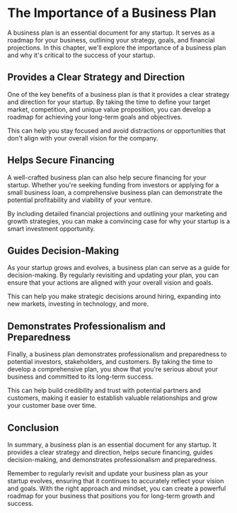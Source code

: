 The Importance of a Business Plan
======================================================================

A business plan is an essential document for any startup. It serves as a roadmap for your business, outlining your strategy, goals, and financial projections. In this chapter, we'll explore the importance of a business plan and why it's critical to the success of your startup.

Provides a Clear Strategy and Direction
---------------------------------------

One of the key benefits of a business plan is that it provides a clear strategy and direction for your startup. By taking the time to define your target market, competition, and unique value proposition, you can develop a roadmap for achieving your long-term goals and objectives.

This can help you stay focused and avoid distractions or opportunities that don't align with your overall vision for the company.

Helps Secure Financing
----------------------

A well-crafted business plan can also help secure financing for your startup. Whether you're seeking funding from investors or applying for a small business loan, a comprehensive business plan can demonstrate the potential profitability and viability of your venture.

By including detailed financial projections and outlining your marketing and growth strategies, you can make a convincing case for why your startup is a smart investment opportunity.

Guides Decision-Making
----------------------

As your startup grows and evolves, a business plan can serve as a guide for decision-making. By regularly revisiting and updating your plan, you can ensure that your actions are aligned with your overall vision and goals.

This can help you make strategic decisions around hiring, expanding into new markets, investing in technology, and more.

Demonstrates Professionalism and Preparedness
---------------------------------------------

Finally, a business plan demonstrates professionalism and preparedness to potential investors, stakeholders, and customers. By taking the time to develop a comprehensive plan, you show that you're serious about your business and committed to its long-term success.

This can help build credibility and trust with potential partners and customers, making it easier to establish valuable relationships and grow your customer base over time.

Conclusion
----------

In summary, a business plan is an essential document for any startup. It provides a clear strategy and direction, helps secure financing, guides decision-making, and demonstrates professionalism and preparedness.

Remember to regularly revisit and update your business plan as your startup evolves, ensuring that it continues to accurately reflect your vision and goals. With the right approach and mindset, you can create a powerful roadmap for your business that positions you for long-term growth and success.
